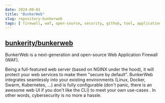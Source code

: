 ```yaml
---
date: 2024-09-01
title: "BunkerWeb"
slug: repository-bunkerweb
tags: [ firewall, waf, open-source, security, github, tool, application ]
---
```


## [bunkerity/bunkerweb][1]

BunkerWeb is a next-generation and open-source Web Application Firewall (WAF).

Being a full-featured web server (based on NGINX under the hood), it will protect your web services to make them "secure by default". BunkerWeb integrates seamlessly into your existing environments (Linux, Docker, Swarm, Kubernetes, …) and is fully configurable (don't panic, there is an awesome web UI if you don't like the CLI) to meet your own use-cases . In other words, cybersecurity is no more a hassle.

  [1]: https://github.com/bunkerity/bunkerweb

